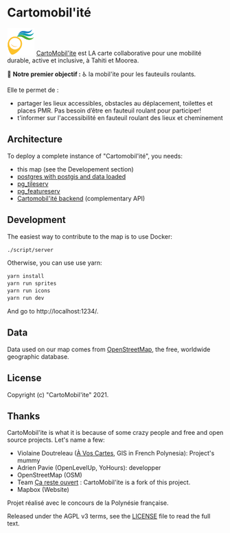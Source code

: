 # Cartomobil'ité
![CartoMobil'ite](static/favicon.png)
[CartoMobil'ite](https://carto.mobilite.xyz/) est LA carte collaborative pour une mobilité durable, active et inclusive, à Tahiti et Moorea.

🎯 **Notre premier objectif :** ♿ la mobil'ite pour les fauteuils roulants.

Elle te permet de :
* partager les lieux accessibles, obstacles au déplacement, toilettes et places PMR. Pas besoin d’être en fauteuil roulant pour participer!
* t'informer sur l'accessibilité en fauteuil roulant des lieux et cheminement


## Architecture

To deploy a complete instance of "Cartomobil'ité", you needs:

- this map (see the Developement section)
- [postgres with postgis and data loaded](db/)
- [pg_tileserv](https://access.crunchydata.com/documentation/pg_tileserv/latest/)
- [pg_featureserv](https://access.crunchydata.com/documentation/pg_featureserv/latest/)
- [Cartomobil'ité backend](https://github.com/osmontrouge/cartomobil-ite_backend) (complementary API)


## Development

The easiest way to contribute to the map is to use Docker:

```bash
./script/server
```

Otherwise, you can use use yarn:

```bash
yarn install
yarn run sprites
yarn run icons
yarn run dev
```

And go to http://localhost:1234/.

## Data

Data used on our map comes from [OpenStreetMap](https://openstreetmap.org/), the free, worldwide geographic database.


## License

Copyright (c) "CartoMobil'ite" 2021.  

## Thanks 
CartoMobil'ite is what it is because of some crazy people and free and open source projects. Let's name a few:

* Violaine Doutreleau ([À Vos Cartes](https://avoscartes.pf/), GIS in French Polynesia): Project's mummy 
* Adrien Pavie (OpenLevelUp, YoHours): developper
* OpenStreetMap (OSM)
* Team [Ça reste ouvert](https://caresteouvert.fr) : CartoMobil'ite is a fork of this project.
* Mapbox (Website)

Projet réalisé avec le concours de la Polynésie française.

Released under the AGPL v3 terms, see the [LICENSE](LICENSE.txt) file to read the full text.
